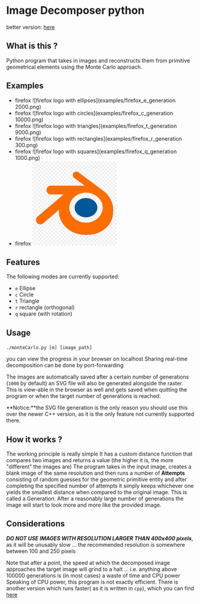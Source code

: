 # Image Decomposer python

better version: [here](https://github.com/georgerapeanu/ImageDecomposerC)

## What is this ?

Python program that takes in images and reconstructs them from primitive geometrical elements using the Monte Carlo approach. 

## Examples

* firefox ![firefox logo with ellipses](examples/firefox_e_generation 2000.png)
* firefox ![firefox logo with circles](examples/firefox_c_generation 10000.png)
* firefox ![firefox logo with triangles](examples/firefox_t_generation 9000.png)
* firefox ![firefox logo with rectangles](examples/firefox_r_generation 300.png)
* firefox ![firefox logo with squares](examples/firefox_q_generation 1000.png)
* firefox ![firefox logo with squares](examples/blender.jpg)

## Features

The following modes are currently supported:

* `e` Ellipse
* `c` Circle
* `t` Triangle
* `r` rectangle (orthogonal)
* `q` square (with rotation)

## Usage

`./monteCarlo.py [m] [image_path]`

you can view the progress in your browser on localhost
Sharing real-time decomposition can be done by port-forwarding

The images are automatically saved after a certain number of generations (`1000` by default)
an SVG file will also be generated alongside the raster. This is view-able in the browser as well and gets saved when quitting the program or when the target number of generations is reached.

**Notice:**the SVG file generation is the only reason you should use this over the newer C++ version, as it is the only feature not currently supported there.

## How it works ?

The working principle is really simple
It has a custom distance function that compares two images and returns a value (the higher it is, the more "different" the images are)
The program takes in the input image, creates a blank image of the same resolution and then runs a number of **Attempts** consisting of random guesses for the geometric primitive entity and after completing the specified number of attempts it simply keeps whichever one yields the smallest distance when compared to the original image. This is called a Generation. After a reasonably large number of generations the image will start to look more and more like the provided image. 

## Considerations

***DO NOT USE IMAGES WITH RESOLUTION LARGER THAN 400x400 pixels***, as it will be unusably slow ... the recommended resolution is somewhere between 100 and 250 pixels

Note that after a point, the speed at which the decomposed image approaches the target image will grind to a halt ... i.e. anything above 100000 generations is (in most cases) a waste of time and CPU power
Speaking of CPU power, this program is not exactly efficient. 
There is another version which runs faster( as it is written in `cpp`), which you can find [here](https://github.com/georgerapeanu/ImageDecomposerC)
